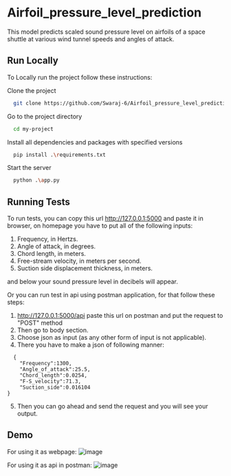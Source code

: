 # Airfoil_pressure_level_prediction

This model predicts scaled sound pressure level on airfoils of a space shuttle at various wind tunnel speeds and angles of attack.


## Run Locally

To Locally run the project follow these instructions:

Clone the project

```bash
  git clone https://github.com/Swaraj-6/Airfoil_pressure_level_prediction.git
```

Go to the project directory

```bash
  cd my-project
```

Install all dependencies and packages with specified versions

```bash
  pip install .\requirements.txt
```

Start the server

```bash
  python .\app.py
```


## Running Tests

To run tests, you can copy this url
http://127.0.0.1:5000 and paste it in browser, on homepage you have to put all of the following inputs:

1. Frequency, in Hertzs.
2. Angle of attack, in degrees.
3. Chord length, in meters.
4. Free-stream velocity, in meters per second.
5. Suction side displacement thickness, in meters.

and below your sound pressure level in decibels will appear.

Or you can run test in api using postman application, for that follow these steps:
1. http://127.0.0.1:5000/api paste this url on postman and put the request to "POST" method
2. Then go to body section.
3. Choose json as input (as any other form of input is not applicable).
4. There you have to make a json of following manner:

```
  {
    "Frequency":1300,
    "Angle_of_attack":25.5,
    "Chord_length":0.0254,
    "F-S_velocity":71.3,
    "Suction_side":0.016104
}
```
5. Then you can go ahead and send the request and you will see your output.

## Demo

For using it as webpage:
![image](https://user-images.githubusercontent.com/100062524/226440337-f4d755be-a91f-45e3-a521-841a90ca455f.png)


For using it as api in postman:
![image](https://user-images.githubusercontent.com/100062524/226440121-4b7fc1f6-7595-4410-a5bd-ebce8d304925.png)


